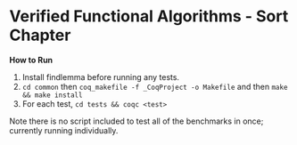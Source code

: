 # Verified Functional Algorithms - Sort Chapter

**How to Run**
1. Install findlemma before running any tests.
2. `cd common` then `coq_makefile -f _CoqProject -o Makefile` and then `make && make install`
3. For each test, `cd tests && coqc <test>`

Note there is no script included to test all of the benchmarks in once; currently running individually.